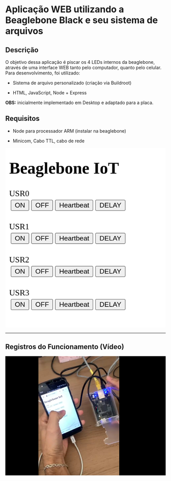 # Aplicação WEB utilizando a Beaglebone Black e seu sistema de arquivos

## Descrição

O objetivo dessa aplicação é piscar os 4 LEDs internos da beaglebone, através de uma interface WEB tanto pelo computador, quanto pelo celular. Para desenvolvimento, foi utilizado:

* Sistema de arquivo personalizado (criação via Buildroot)

* HTML, JavaScript, Node + Express

**OBS:** inicialmente implementado em Desktop e adaptado para a placa.

## Requisitos

* Node para processador ARM (instalar na beaglebone)

* Minicom, Cabo TTL, cabo de rede

![1](img/tela.png)

---

## Registros do Funcionamento (Vídeo)

[![Watch the video](img/Screenshot%20from%202022-10-09%2018-17-26.png)](https://youtube.com/shorts/yZK4oKnzSkc)
